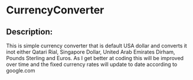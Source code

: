 # CurrencyConverter

## Description:
This is simple currency converter that is default USA dollar and converts it inot either Qatari Rial, Singapore Dollar, United Arab Emirates Dirham, Pounds Sterling and Euros. As I get better at coding this will be improved over time and the fixed currency rates will update to date according to google.com
